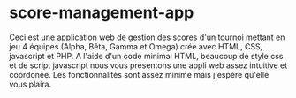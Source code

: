 # score-management-app
Ceci est une application web de gestion des scores d'un tournoi mettant en jeu 4 équipes (Alpha, Bêta, Gamma et Omega) crée avec HTML, CSS, javascript et PHP.
A l'aide d'un code minimal HTML, beaucoup de style css et de script javascript nous vous présentons une appli web assez intuitive et coordonée.
Les fonctionnalités sont assez minime mais j'espère qu'elle vous plaira.